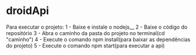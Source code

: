 # droidApi
Para executar o projeto: 
1 - Baixe e instale o nodejs__ 
2 - Baixe o código do repositório
3 - Abra o caminho da pasta do  projeto no terminal(cd "caminho")
4 - Execute o comando npm install(para baixar as dependências do projeto)
5 - Execute o comando npm start(para executar a api)
